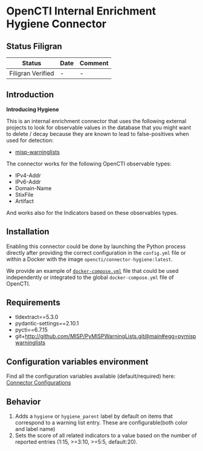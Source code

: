 # OpenCTI Internal Enrichment Hygiene Connector

## Status Filigran

| Status            | Date | Comment |
|-------------------|------|---------|
| Filigran Verified | -    | -       |

## Introduction

**Introducing Hygiene**

This is an internal enrichment connector that uses the following external
projects to look for observable values in the database that you might want to
delete / decay because they are known to lead to false-positives when used for
detection:

* [misp-warninglists](https://github.com/MISP/misp-warninglists)

The connector works for the following OpenCTI observable types:

* IPv4-Addr
* IPv6-Addr
* Domain-Name
* StixFile
* Artifact

And works also for the Indicators based on these observables types.

## Installation

Enabling this connector could be done by launching the Python process directly
after providing the correct configuration in the `config.yml` file or within a
Docker with the image `opencti/connector-hygiene:latest`.

We provide an example of [`docker-compose.yml`](docker-compose.yml) file that
could be used independently or integrated to the global `docker-compose.yml`
file of OpenCTI.

## Requirements

- tldextract==5.3.0
- pydantic-settings==2.10.1
- pycti==6.7.15
- git+http://github.com/MISP/PyMISPWarningLists.git@main#egg=pymispwarninglists

## Configuration variables environment

Find all the configuration variables available (default/required) here: [Connector Configurations](./__metadata__)

## Behavior

1. Adds a `hygiene` or `hygiene_parent` label by default on items that correspond to a warning list entry. These are configurable(both color and label name)
2. Sets the score of all related indicators to a value based on the number of
   reported entries (1:15, >=3:10, >=5:5, default:20).
